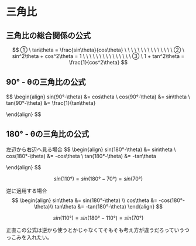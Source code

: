 # 三角比

## 三角比の総合関係の公式

$$
① \ tan\theta = \frac{sin\theta}{cos\theta} \ \ \ \ \ \ \ \ \ \ \ \ \ \ \
② \ sin^2\theta + cos^2\theta = 1 \ \ \ \ \ \ \ \ \ \ \ \ \ \ \
③ \ 1 + tan^2\theta = \frac{1}{cos^2\theta}
$$



## 90° - θの三角比の公式

$$
\begin{align}
sin(90°-\theta) &= cos\theta \\
cos(90°-\theta) &= sin\theta \\
tan(90°-\theta) &= \frac{1}{tan\theta}

\end{align}
$$



## 180° - θの三角比の公式

左辺から右辺へ見る場合
$$
\begin{align}
sin(180°-\theta) &= sin\theta \\
cos(180°-\theta) &= -cos\theta \\
tan(180°-\theta) &= -tan\theta

\end{align}
$$

$$
sin(110°) = sin(180°-70°) = sin(70°)
$$


逆に適用する場合
$$
\begin{align}
sin\theta &= sin(180°-\theta) \\
cos\theta &= -cos(180°-\theta)\\
tan\theta &= -tan(180°-\theta)
\end{align}
$$

$$
sin(110°) = sin(180°-110°) = sin(70°)
$$


正直この公式は逆から使うとかじゃなくてそもそも考え方が違うだろっていうつっこみを入れたい。


